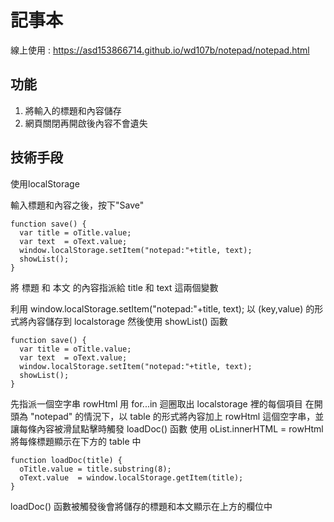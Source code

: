 # 記事本

線上使用 : https://asd153866714.github.io/wd107b/notepad/notepad.html

## 功能

1. 將輸入的標題和內容儲存
2. 網頁關閉再開啟後內容不會遺失

## 技術手段

使用localStorage

輸入標題和內容之後，按下"Save"

    function save() {
      var title = oTitle.value;
      var text  = oText.value;
      window.localStorage.setItem("notepad:"+title, text);
      showList();
    }


將 標題 和 本文 的內容指派給 title 和 text 這兩個變數

利用 window.localStorage.setItem("notepad:"+title, text);  以 (key,value) 的形式將內容儲存到 localstorage
然後使用 showList() 函數


    function save() {
      var title = oTitle.value;
      var text  = oText.value;
      window.localStorage.setItem("notepad:"+title, text);
      showList();
    }

先指派一個空字串 rowHtml 
用 for...in 迴圈取出 localstorage 裡的每個項目
在開頭為 "notepad" 的情況下，以 table 的形式將內容加上 rowHtml 這個空字串，並讓每條內容被滑鼠點擊時觸發 loadDoc() 函數
使用 oList.innerHTML = rowHtml 將每條標題顯示在下方的 table 中


    function loadDoc(title) {
      oTitle.value = title.substring(8);
      oText.value  = window.localStorage.getItem(title);
    }

loadDoc() 函數被觸發後會將儲存的標題和本文顯示在上方的欄位中
